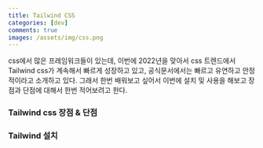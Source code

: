```yaml
---
title: Tailwind CSS
categories: [dev]
comments: true
images: /assets/img/css.png
---
```


css에서 많은 프레임워크들이 있는데, 이번에 2022년을 맞아서 css 트렌드에서 Tailwind css가 계속해서 빠르게 성장하고 있고, 공식문서에서는 빠르고 유연하고 안정적이라고 소개하고 있다. 그래서 한번 배워보고 싶어서 이번에 설치 및 사용을 해보고 장점과 단점에 대해서 한번 적어보려고 한다.

### Tailwind css 장점 & 단점

### Tailwind 설치
